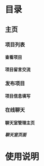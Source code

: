 # 目录

## 主页

### 项目列表
#### 查看项目
#### 项目留言交流

### 发布项目
#### 项目信息填写

### 在线聊天
#### 聊天室管理主页
##### 聊天室页面

# 使用说明

